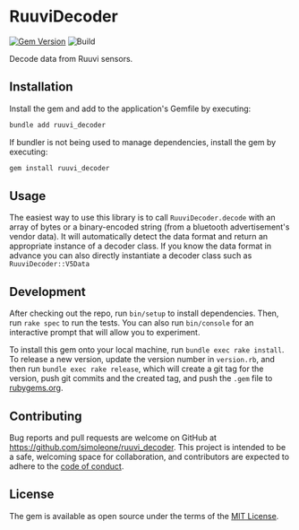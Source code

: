 # RuuviDecoder
[![Gem Version](https://badge.fury.io/rb/ruuvi_decoder.svg?icon=si%3Arubygems)](https://badge.fury.io/rb/ruuvi_decoder)
![Build](https://github.com/simoleone/ruuvi_decoder/actions/workflows/main.yml/badge.svg)

Decode data from Ruuvi sensors. 

## Installation

Install the gem and add to the application's Gemfile by executing:

```bash
bundle add ruuvi_decoder
```

If bundler is not being used to manage dependencies, install the gem by executing:

```bash
gem install ruuvi_decoder
```

## Usage

The easiest way to use this library is to call `RuuviDecoder.decode` with an array of bytes or
a binary-encoded string (from a bluetooth advertisement's vendor data). It will automatically detect the data 
format and return an appropriate instance of a decoder class. If you know the data format
in advance you can also directly instantiate a decoder class such as `RuuviDecoder::V5Data`

## Development

After checking out the repo, run `bin/setup` to install dependencies. Then, run `rake spec` to run the tests. You can also run `bin/console` for an interactive prompt that will allow you to experiment.

To install this gem onto your local machine, run `bundle exec rake install`. To release a new version, update the version number in `version.rb`, and then run `bundle exec rake release`, which will create a git tag for the version, push git commits and the created tag, and push the `.gem` file to [rubygems.org](https://rubygems.org).

## Contributing

Bug reports and pull requests are welcome on GitHub at https://github.com/simoleone/ruuvi_decoder. This project is intended to be a safe, welcoming space for collaboration, and contributors are expected to adhere to the [code of conduct](https://github.com/simoleone/ruuvi_decoder/blob/main/CODE_OF_CONDUCT.md).

## License

The gem is available as open source under the terms of the [MIT License](https://opensource.org/licenses/MIT).